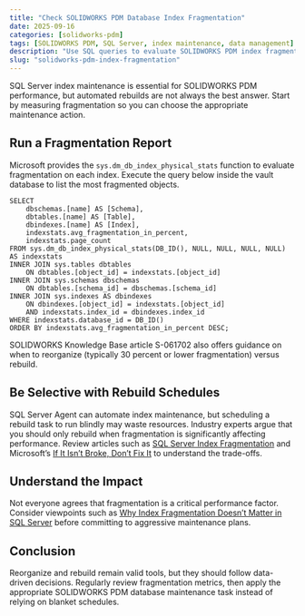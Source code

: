 ```yaml
---
title: "Check SOLIDWORKS PDM Database Index Fragmentation"
date: 2025-09-16
categories: [solidworks-pdm]
tags: [SOLIDWORKS PDM, SQL Server, index maintenance, data management]
description: "Use SQL queries to evaluate SOLIDWORKS PDM index fragmentation before reorganizing or rebuilding."
slug: "solidworks-pdm-index-fragmentation"
---
```


<p>SQL Server index maintenance is essential for SOLIDWORKS PDM performance, but automated rebuilds are not always the best answer. Start by measuring fragmentation so you can choose the appropriate maintenance action.</p>

<h2>Run a Fragmentation Report</h2>

<p>Microsoft provides the <code>sys.dm_db_index_physical_stats</code> function to evaluate fragmentation on each index. Execute the query below inside the vault database to list the most fragmented objects.</p>

<pre><code>SELECT
    dbschemas.[name] AS [Schema],
    dbtables.[name] AS [Table],
    dbindexes.[name] AS [Index],
    indexstats.avg_fragmentation_in_percent,
    indexstats.page_count
FROM sys.dm_db_index_physical_stats(DB_ID(), NULL, NULL, NULL, NULL) AS indexstats
INNER JOIN sys.tables dbtables
    ON dbtables.[object_id] = indexstats.[object_id]
INNER JOIN sys.schemas dbschemas
    ON dbtables.[schema_id] = dbschemas.[schema_id]
INNER JOIN sys.indexes AS dbindexes
    ON dbindexes.[object_id] = indexstats.[object_id]
    AND indexstats.index_id = dbindexes.index_id
WHERE indexstats.database_id = DB_ID()
ORDER BY indexstats.avg_fragmentation_in_percent DESC;</code></pre>

<p>SOLIDWORKS Knowledge Base article S-061702 also offers guidance on when to reorganize (typically 30 percent or lower fragmentation) versus rebuild.</p>

<h2>Be Selective with Rebuild Schedules</h2>

<p>SQL Server Agent can automate index maintenance, but scheduling a rebuild task to run blindly may waste resources. Industry experts argue that you should only rebuild when fragmentation is significantly affecting performance. Review articles such as <a href="http://www.brentozar.com/archive/2012/08/sql-server-index-fragmentation/" rel="nofollow">SQL Server Index Fragmentation</a> and Microsoft&rsquo;s <a href="http://blogs.technet.com/b/sql_server_isv/archive/2010/10/18/index-fragmentation-if-it-isn-t-broke-don-t-fix-it.aspx" rel="nofollow">If It Isn&rsquo;t Broke, Don&rsquo;t Fix It</a> to understand the trade-offs.</p>

<h2>Understand the Impact</h2>

<p>Not everyone agrees that fragmentation is a critical performance factor. Consider viewpoints such as <a href="https://www.youtube.com/watch?v=fD1CZVc6oUk" rel="nofollow">Why Index Fragmentation Doesn&rsquo;t Matter in SQL Server</a> before committing to aggressive maintenance plans.</p>

<h2>Conclusion</h2>

<p>Reorganize and rebuild remain valid tools, but they should follow data-driven decisions. Regularly review fragmentation metrics, then apply the appropriate SOLIDWORKS PDM database maintenance task instead of relying on blanket schedules.</p>
